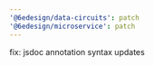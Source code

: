```yaml
---
'@6edesign/data-circuits': patch
'@6edesign/microservice': patch
---
```


fix: jsdoc annotation syntax updates
